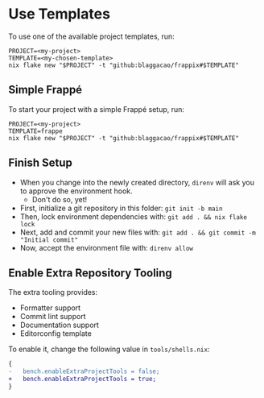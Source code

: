 # Use Templates

To use one of the available project templates, run:

```console
PROJECT=<my-project>
TEMPLATE=<my-chosen-template>
nix flake new "$PROJECT" -t "github:blaggacao/frappix#$TEMPLATE"
```

## Simple Frappé

To start your project with a simple Frappé setup, run:

```console
PROJECT=<my-project>
TEMPLATE=frappe
nix flake new "$PROJECT" -t "github:blaggacao/frappix#$TEMPLATE"
```

## Finish Setup

- When you change into the newly created directory, `direnv` will ask you to approve the environment hook.
  - Don't do so, yet!
- First, initialize a git repository in this folder: `git init -b main`
- Then, lock environment dependencies with: `git add . && nix flake lock`
- Next, add and commit your new files with: `git add . && git commit -m "Initial commit"`
- Now, accept the environment file with: `direnv allow`

## Enable Extra Repository Tooling

The extra tooling provides:

- Formatter support
- Commit lint support
- Documentation support
- Editorconfig template

To enable it, change the following value in `tools/shells.nix`:

```diff
{
-   bench.enableExtraProjectTools = false;
+   bench.enableExtraProjectTools = true;
}
```
